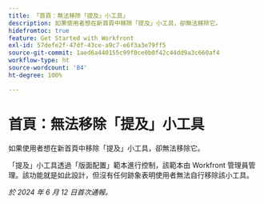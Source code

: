 ```yaml
---
title: 「首頁：無法移除「提及」小工具」
description: 如果使用者想在新首頁中移除「提及」小工具，卻無法移除它。
hidefromtoc: true
feature: Get Started with Workfront
exl-id: 57defe2f-47df-43ce-a9c7-e6f3a3e79ff5
source-git-commit: 1aed6a440155c99f8ce0b0f42c44dd9a3c660af4
workflow-type: ht
source-wordcount: '84'
ht-degree: 100%

---
```


# 首頁：無法移除「提及」小工具

<!--valid issue; won't fix-->

如果使用者想在新首頁中移除「提及」小工具，卻無法移除它。

「提及」小工具透過「版面配置」範本進行控制，該範本由 Workfront 管理員管理。該功能就是如此設計，但沒有任何跡象表明使用者無法自行移除該小工具。

_於 2024 年 6 月 12 日首次通報。_
